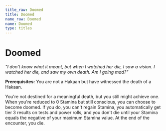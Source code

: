 ```yaml
---
title_raw: Doomed
title: Doomed
name_raw: Doomed
name: Doomed
type: titles
---
```


# Doomed

*"I don't know what it meant, but when I watched her die, I saw a vision. I watched her die, and saw my own death. Am I going mad?"*

**Prerequisites:** You are not a Hakaan but have witnessed the death of a Hakaan.

You're not destined for a meaningful death, but you still might achieve one. When you're reduced to 0 Stamina but still conscious, you can choose to become doomed. If you do, you can't regain Stamina, you automatically get tier 3 results on tests and power rolls, and you don't die until your Stamina equals the negative of your maximum Stamina value. At the end of the encounter, you die.
